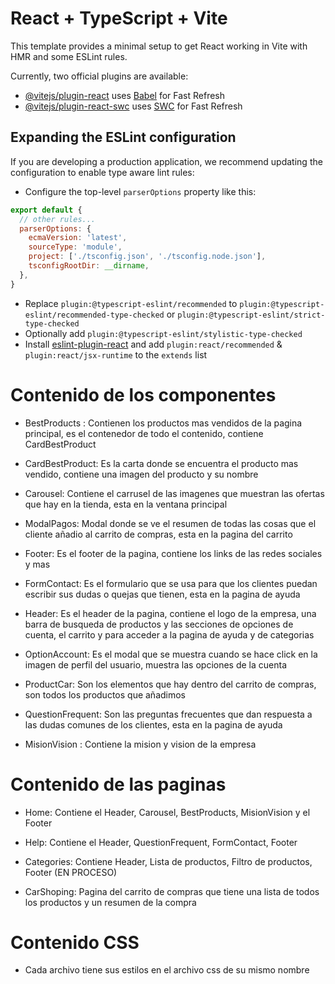 # React + TypeScript + Vite

This template provides a minimal setup to get React working in Vite with HMR and some ESLint rules.

Currently, two official plugins are available:

- [@vitejs/plugin-react](https://github.com/vitejs/vite-plugin-react/blob/main/packages/plugin-react/README.md) uses [Babel](https://babeljs.io/) for Fast Refresh
- [@vitejs/plugin-react-swc](https://github.com/vitejs/vite-plugin-react-swc) uses [SWC](https://swc.rs/) for Fast Refresh

## Expanding the ESLint configuration

If you are developing a production application, we recommend updating the configuration to enable type aware lint rules:

- Configure the top-level `parserOptions` property like this:

```js
export default {
  // other rules...
  parserOptions: {
    ecmaVersion: 'latest',
    sourceType: 'module',
    project: ['./tsconfig.json', './tsconfig.node.json'],
    tsconfigRootDir: __dirname,
  },
}
```

- Replace `plugin:@typescript-eslint/recommended` to `plugin:@typescript-eslint/recommended-type-checked` or `plugin:@typescript-eslint/strict-type-checked`
- Optionally add `plugin:@typescript-eslint/stylistic-type-checked`
- Install [eslint-plugin-react](https://github.com/jsx-eslint/eslint-plugin-react) and add `plugin:react/recommended` & `plugin:react/jsx-runtime` to the `extends` list

# Contenido de los componentes

 - BestProducts : Contienen los productos mas vendidos de la pagina principal, es el contenedor de todo el contenido, contiene CardBestProduct

 - CardBestProduct: Es la carta donde se encuentra el producto mas vendido, contiene una imagen del producto y su nombre

 - Carousel: Contiene el carrusel de las imagenes que muestran las ofertas que hay en la tienda, esta en la ventana principal

 - ModalPagos: Modal donde se ve el resumen de todas las cosas que el cliente añadio al carrito de compras, esta en la pagina del carrito

 - Footer: Es el footer de la pagina, contiene los links de las redes sociales y mas

 - FormContact: Es el formulario que se usa para que los clientes puedan escribir sus dudas o quejas que tienen, esta en la pagina de ayuda

 - Header: Es el header de la pagina, contiene el logo de la empresa, una barra de busqueda de productos y las secciones de opciones de cuenta, el carrito y para acceder a la pagina de ayuda y de categorias

 - OptionAccount: Es el modal que se muestra cuando se hace click en la imagen de perfil del usuario, muestra las opciones de la cuenta

 - ProductCar: Son los elementos que hay dentro del carrito de compras, son todos los productos que añadimos

 - QuestionFrequent: Son las preguntas frecuentes que dan respuesta a las dudas comunes de los clientes, esta en la pagina de ayuda

 - MisionVision : Contiene la mision y vision de la empresa

 # Contenido de las paginas

 - Home: Contiene el Header, Carousel, BestProducts, MisionVision y el Footer

 - Help: Contiene el Header, QuestionFrequent, FormContact, Footer

 - Categories: Contiene Header, Lista de productos, Filtro de productos, Footer
 (EN PROCESO)
 
 - CarShoping: Pagina del carrito de compras que tiene una lista de todos los productos y un resumen de la compra

 # Contenido CSS
 - Cada archivo tiene sus estilos en el archivo css de su mismo nombre